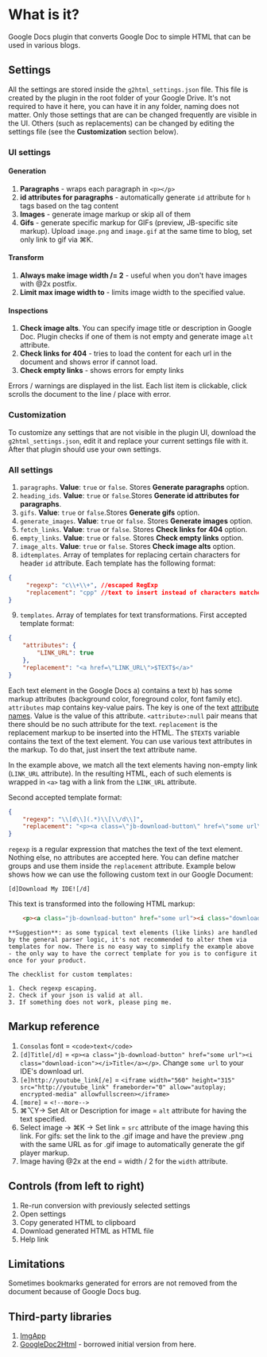 # What is it? 

Google Docs plugin that converts Google Doc to simple HTML that can be used in various blogs.

## Settings

All the settings are stored inside the `g2html_settings.json` file. This file is created by the plugin in the root folder of your Google Drive. It's not required to have it here, you can have it in any folder, naming does not matter. 
Only those settings that are can be changed frequently are visible in the UI. Others (such as replacements) can be changed by editing the settings file (see the **Customization** section below).

### UI settings
#### Generation

1. **Paragraphs** - wraps each paragraph in `<p></p>`
2. **id attributes for paragraphs** - automatically generate `id` attribute for `h` tags based on the tag content
2. **Images** - generate image markup or skip all of them
3. **Gifs** - generate specific markup for GIFs (preview, JB-specific site markup). Upload `image.png` and `image.gif` at the same time to blog, set only link to gif via ⌘K. 

#### Transform

1. **Always make image width /= 2** - useful when you don't have images with @2x postfix. 
2. **Limit max image width to** - limits image width to the specified value. 


#### Inspections

1. **Check image alts**. You can specify image title or description in Google Doc. Plugin checks if one of them is not empty and generate image `alt` attribute.
2. **Check links for 404** - tries to load the content for each url in the document and shows error if cannot load. 
3. **Check empty links** - shows errors for empty links

Errors / warnings are displayed in the list. Each list item is clickable, click scrolls the document to the line / place with error. 

### Customization

To customize any settings that are not visible in the plugin UI, download the `g2html_settings.json`, edit it and replace your current settings file with it. After that plugin should use your own settings. 

### All settings

1. `paragraphs`. **Value**: `true` or `false`. Stores **Generate paragraphs** option.
2. `heading_ids`. **Value**: `true` or `false`.Stores **Generate id attributes for paragraphs**.
3. `gifs`. **Value**: `true` or `false`.Stores **Generate gifs** option.
4. `generate_images`. **Value**: `true` or `false`. Stores **Generate images** option.
5. `fetch_links`. **Value**: `true` or `false`. Stores **Check links for 404** option.
6. `empty_links`. **Value**: `true` or `false`. Stores **Check empty links** option.
7. `image_alts`. **Value**: `true` or `false`. Stores **Check image alts** option.
8. `idtemplates`. Array of templates for replacing certain characters for header `id` attribute. Each template has the following format:
```json
{
     "regexp": "c\\+\\+", //escaped RegExp
     "replacement": "cpp" //text to insert instead of characters matched by regexp
}
``` 
9. `templates`. Array of templates for text transformations. First accepted template format:
```json
{
    "attributes": {
        "LINK_URL": true
    },
    "replacement": "<a href=\"LINK_URL\">$TEXT$</a>"
}
```
   Each text element in the Google Docs a) contains a text b) has some markup attributes (background color, foreground color, font family etc).
   `attributes` map contains key-value pairs. The key is one of the text [attribute names](https://developers.google.com/apps-script/reference/document/attribute). Value is the value of this attribute. `<attribute>:null` pair means that there should be no such attribute for the text.
   `replacement` is the replacement markup to be inserted into the HTML. The `$TEXT$` variable contains the text of the text element. You can use various text attributes in the markup. To do that, just insert the text attribute name. 
    
   In the example above, we match all the text elements having non-empty link (`LINK_URL` attribute). In the resulting HTML, each of such elements is wrapped in `<a>` tag with a link from the `LINK_URL` attribute. 

   Second accepted template format:
```json
{
    "regexp": "\\[d\\](.*)\\[\\/d\\]",
    "replacement": "<p><a class=\"jb-download-button\" href=\"some url\"><i class=\"download-icon\"></i>$1</a></p>"
}
```
    
   `regexp` is a regular expression that matches the text of the text element. Nothing else, no attributes are accepted here. 
   You can define matcher groups and use them inside the `replacement` attribute. Example below shows how we can use the following custom text in our Google Document:
    
   `[d]Download My IDE![/d]`
    
   This text is transformed into the following HTML markup:
```html
    <p><a class="jb-download-button" href="some url"><i class="download-icon"></i>Download My IDE!</a></p>
```
    
    **Suggestion**: as some typical text elements (like links) are handled by the general parser logic, it's not recommended to alter them via templates for now. There is no easy way to simplify the example above - the only way to have the correct template for you is to configure it once for your product. 
  
    The checklist for custom templates:

    1. Check regexp escaping.
    2. Check if your json is valid at all.
    3. If something does not work, please ping me. 

## Markup reference

1. `Consolas` font = `<code>text</code>`
2. `[d]Title[/d]` = `<p><a class="jb-download-button" href="some url"><i class="download-icon"></i>Title</a></p>`. Change `some url` to your IDE's download url.
3. `[e]http://youtube_link[/e]` = `<iframe width="560" height="315" src="http://youtube_link" frameborder="0" allow="autoplay; encrypted-media" allowfullscreen></iframe>`
4. `[more]` = `<!--more-->`
5. ⌘⌥Y→ Set Alt or Description for image = `alt` attribute for having the text specified. 
6. Select image → ⌘K → Set link = `src` attribute of the image having this link. For gifs: set the link to the .gif image and have the preview .png with the same URL as for .gif image to automatically generate the gif player markup.     
7. Image having @2x at the end = width / 2 for the `width` attribute.

## Controls (from left to right)

1. Re-run conversion with previously selected settings
2. Open settings
3. Copy generated HTML to clipboard
4. Download generated HTML as HTML file
5. Help link

## Limitations

Sometimes bookmarks generated for errors are not removed from the document because of Google Docs bug. 

## Third-party libraries

1. [ImgApp](https://github.com/tanaikech/ImgApp)
2. [GoogleDoc2Html](https://github.com/oazabir/GoogleDoc2Html) - borrowed initial version from here. 